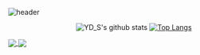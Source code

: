 ![header](https://capsule-render.vercel.app/api?height=350&text=Wellcome&desc=YD_S%27s%20github%20profile&type=waving&color=gradient&descAlign=62&animation=fadeIn)

 <div align=center> 
 
 ![YD_S's github stats](https://github-readme-stats.vercel.app/api?username=song011794&show_icons=true)
 [![Top Langs](https://github-readme-stats.vercel.app/api/top-langs/?username=song011794&layout=compact)](https://github.com/metleeha)
 
</div>


<a href="https://github.com/song011794/github-readme-stats">
  <img align="center" src="https://github-readme-stats.vercel.app/api?username=song011794&show_icons=true" />
</a>
<a href="https://github.com/song011794/convoychat">
  <img align="center" src=" https://github-readme-stats.vercel.app/api/top-langs/?username=song011794&layout=compact" />
</a>
 

<!--
### Hi there 👋
**song011794/song011794** is a ✨ _special_ ✨ repository because its `README.md` (this file) appears on your GitHub profile.

Here are some ideas to get you started:

- 🔭 I’m currently working on ...
- 🌱 I’m currently learning ...
- 👯 I’m looking to collaborate on ...
- 🤔 I’m looking for help with ...
- 💬 Ask me about ...
- 📫 How to reach me: ...
- 😄 Pronouns: ...
- ⚡ Fun fact: ...
-->
